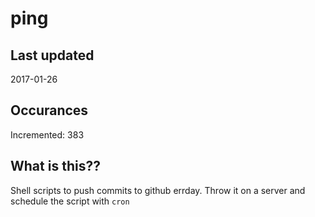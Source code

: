 # ping

## Last updated
2017-01-26

## Occurances
Incremented: 383

## What is this??
Shell scripts to push commits to github errday. Throw it on a server and schedule the script with `cron`
